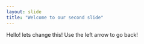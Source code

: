 ```yaml
---
layout: slide
title: "Welcome to our second slide"
---
```

Hello! lets change this!
Use the left arrow to go back!